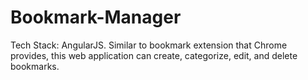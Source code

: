 # Bookmark-Manager
Tech Stack: AngularJS.
Similar to bookmark extension that Chrome provides, this web application can create, categorize, edit, and delete bookmarks. 
